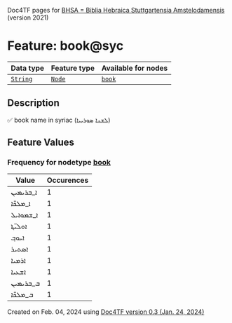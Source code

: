 Doc4TF pages for [BHSA = Biblia Hebraica Stuttgartensia Amstelodamensis](https://github.com/etcbc/BHSA/tree/master/tf) (version 2021)
# Feature: book@syc
Data type|Feature type|Available for nodes
---|---|---
[`String`](featurebydatatype.md#string)|[`Node`](featurebytype.md#node)| [`book`](featurebynodetype.md#book) 
## Description
✅ book name in syriac (ܠܫܢܐ ܣܘܪܝܝܐ)
## Feature Values
### Frequency for nodetype [book](featurebynodetype.md#book)
Value|Occurences
---|---
ܐ_ܒܪܝܡܝܢ|1
ܐ_ܡܠܟ̈ܐ|1
ܐ_ܫܡܘܐܝܠ|1
ܐܘܠܝ̈ܬ݂ܐ|1
ܐܝܘܒ݂|1
ܐܣܬܝܪ|1
ܐܪܡܝܐ|1
ܐܫܥܝܐ|1
ܒ_ܒܪܝܡܝܢ|1
ܒ_ܡܠܟ̈ܐ|1
 

Created on Feb. 04, 2024 using [Doc4TF  version 0.3 (Jan. 24, 2024)](https://github.com/tonyjurg/Doc4TF) 